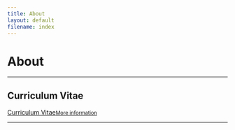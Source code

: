 ```yaml
---
title: About
layout: default
filename: index
--- 
```

<h1>About</h1>

<hr>
<h2>Curriculum Vitae</h2>

<div class="linkbox">
  <a href="resources/CV_StefanDominicus.pdf" target="_blank">Curriculum Vitae<small>More information</small></a>
</div>
<hr>
